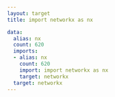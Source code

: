 ```yaml
---
layout: target
title: import networkx as nx

data:
  alias: nx
  count: 620
  imports:
  - alias: nx
    count: 620
    import: import networkx as nx
    target: networkx
  target: networkx
---
```

